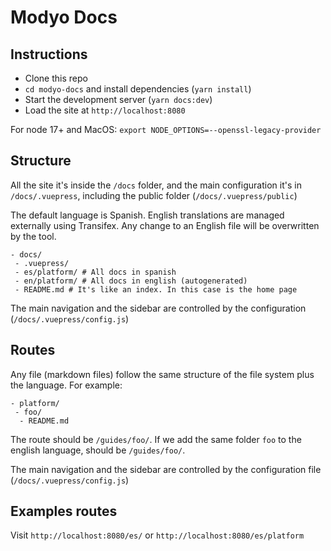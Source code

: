 # Modyo Docs

## Instructions

- Clone this repo
- `cd modyo-docs` and install dependencies (`yarn install`)
- Start the development server (`yarn docs:dev`)
- Load the site at `http://localhost:8080`

For node 17+ and MacOS: 
`export NODE_OPTIONS=--openssl-legacy-provider`

## Structure

All the site it's inside the `/docs` folder, and the main configuration it's in `/docs/.vuepress`, including the public folder (`/docs/.vuepress/public`)

The default language is Spanish. English translations are managed externally using Transifex. Any change to an English file will be overwritten by the tool. 

```
- docs/
 - .vuepress/
 - es/platform/ # All docs in spanish
 - en/platform/ # All docs in english (autogenerated)
 - README.md # It's like an index. In this case is the home page
```


The main navigation and the sidebar are controlled by the configuration (`/docs/.vuepress/config.js`)

## Routes

Any file (markdown files) follow the same structure of the file system plus the language. For example:

```
- platform/
 - foo/
  - README.md
```

The route should be `/guides/foo/`. If we add the same folder `foo` to the english language, should be `/guides/foo/`.

The main navigation and the sidebar are controlled by the configuration file (`/docs/.vuepress/config.js`)

## Examples routes

Visit `http://localhost:8080/es/` or `http://localhost:8080/es/platform`